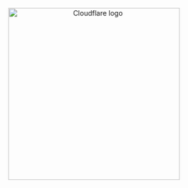 <p align="center">
  <a href="https://github.com/cloudflare/cloudflared">
    <img src="https://cdn.svgporn.com/logos/cloudflare.svg" alt="Cloudflare logo" title="Cloudflared" width="350"/>
  </a>
<p/>
